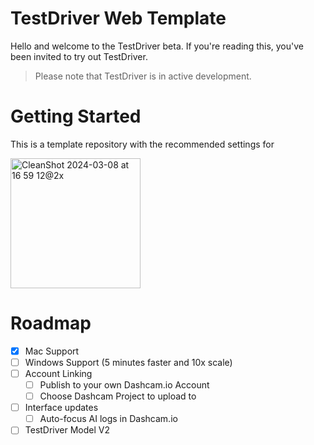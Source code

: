 # TestDriver Web Template

Hello and welcome to the TestDriver beta. If you're reading this, you've been invited to try out TestDriver.

> Please note that TestDriver is in active development.

# Getting Started

This is a template repository with the recommended settings for 

<img width="208" alt="CleanShot 2024-03-08 at 16 59 12@2x" src="https://github.com/dashcamio/testdriver-web/assets/318295/b3d6970b-38ba-4a59-9f4c-c9a90a4047e5">


# Roadmap

- [x] Mac Support
- [ ] Windows Support (5 minutes faster and 10x scale)
- [ ] Account Linking
  - [ ] Publish to your own Dashcam.io Account   
  - [ ] Choose Dashcam Project to upload to
- [ ] Interface updates
  - [ ] Auto-focus AI logs in Dashcam.io
- [ ] TestDriver Model V2
